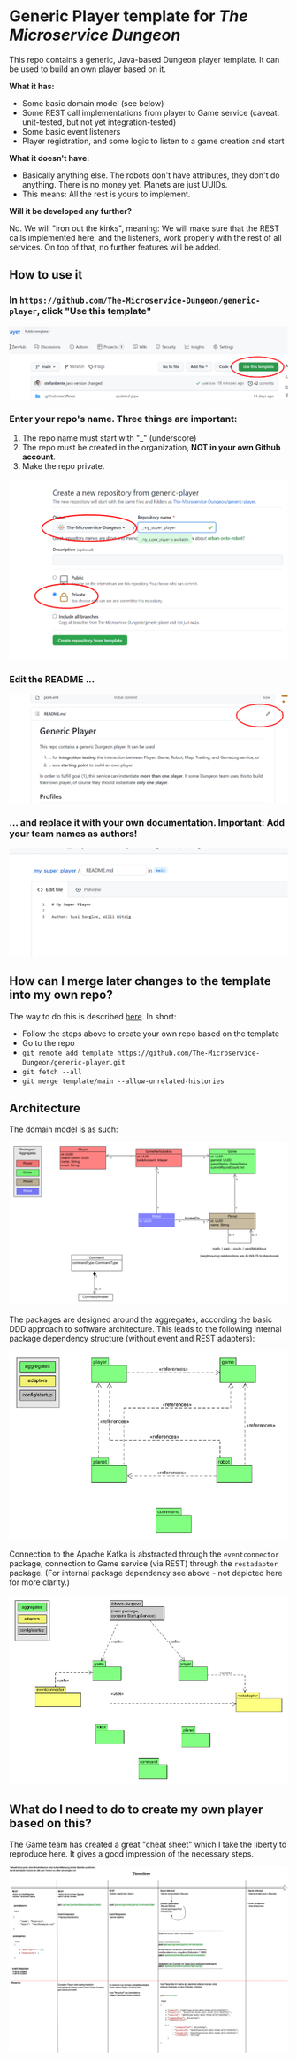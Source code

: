 # Generic Player template for _The Microservice Dungeon_

This repo contains a generic, Java-based Dungeon player template. It can be used to build an own player based on it. 

**What it has:**

- Some basic domain model (see below)
- Some REST call implementations from player to Game service (caveat: unit-tested, but not yet integration-tested)
- Some basic event listeners
- Player registration, and some logic to listen to a game creation and start

**What it doesn't have:**

- Basically anything else. The robots don't have attributes, they don't do anything. There is no money yet. Planets
  are just UUIDs. 
- This means: All the rest is yours to implement. 

**Will it be developed any further?**

No. We will "iron out the kinks", meaning: We will make sure that the REST calls implemented here, and the listeners, 
work properly with the rest of all services. On top of that, no further features will be added.


## How to use it


### In `https://github.com/The-Microservice-Dungeon/generic-player`, click "Use this template"

![howto-1](images/howto1.png)

### Enter your repo's name. Three things are important:

1. The repo name must start with "_" (underscore)
2. The repo must be created in the organization, **NOT in your own Github account**.
3. Make the repo private.

![howto-2](images/howto2.png)

### Edit the README ...

![howto-3](images/howto3.png)

### ... and replace it with your own documentation. Important: Add your team names as authors!

![howto-4](images/howto4.png)



## How can I merge later changes to the template into my own repo?

The way to do this is described [here](https://stackoverflow.com/questions/56577184/github-pull-changes-from-a-template-repository). In short:
* Follow the steps above to create your own repo based on the template
* Go to the repo
* `git remote add template https://github.com/The-Microservice-Dungeon/generic-player.git`
* `git fetch --all`
* `git merge template/main --allow-unrelated-histories`



## Architecture 

The domain model is as such:

![Domain Model](model/Player-Domain-Model.png)

The packages are designed around the aggregates, according the basic DDD approach to software architecture. 
This leads to the following internal package dependency structure (without event and REST adapters):

![Internal Package Dependencies](model/Internal-Package-Dependencies.png)

Connection to the Apache Kafka is abstracted through the `eventconnector` package, connection to Game service (via REST)
through the `restadapter` package. (For internal package dependency see above - not depicted here for more clarity.)

![Architecture Overview](model/Adapter-Dependencies.png)


## What do I need to do to create my own player based on this?

The Game team has created a great "cheat sheet" which I take the liberty to reproduce here. It gives a good impression
of the necessary steps. 

![Cheat Sheet](images/Game_Bedienungsanleitung.jpg)
